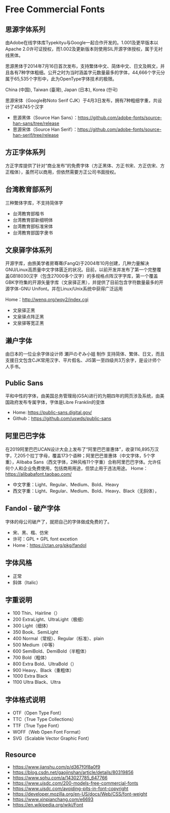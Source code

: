 # Free Commercial Fonts

## 思源字体系列
由Adobe在线字体库Typekityu与Google一起合作开发的。1.001及更早版本以Apache 2.0许可证授权，而1.002及更新版本则使用SIL开源字体授权，属于无衬线黑体。

思源黑体于2014年7月16日首次发布，支持繁体中文、简体中文、日文及韩文，并且各有7种字体粗细。公开之时为当时涵盖字元数量最多的字体，44,666个字元分属于65,535个字形中，此为OpenType字体技术的极限。

 China (中国), Taiwan (臺灣), Japan (日本), Korea (한국)

 思源宋体（Google称Noto Serif CJK）于4月3日发布，拥有7种粗细字重，共设计了458745个汉字

- 思源黑体（Source Han Sans）：https://github.com/adobe-fonts/source-han-sans/tree/release
- 思源宋体（Source Han Serif）：https://github.com/adobe-fonts/source-han-serif/tree/release

## 方正字体系列
方正字库提供了针对“商业发布”的免费字体（方正黑体、方正书宋、方正仿宋、方正楷体），虽然可以商用，但依然需要方正公司书面授权。


## 台湾教育部系列
三种繁体字库，不支持简体字
- 台湾教育部楷书
- 台湾教育部新细明体
- 台湾教育部标准宋体
- 台湾教育部国字隶书

## 文泉驿字体系列
开源字库，由旅美学者房骞骞(FangQ)于2004年10月创建，几种力量解决GNU/Linux高质量中文字体匮乏的状况。目前，以前开发并发布了第一个完整覆盖GB18030汉字（包含27000多个汉字）的多规格点阵汉字字库，第一个覆盖GBK字符集的开源矢量字库（文泉驿正黑），并提供了目前包含字符数量最多的开源字体-GNU Unifont。并在Linux/Unix系统中获得广泛运用

Home：http://wenq.org/wqy2/index.cgi

- 文泉驿正黑
- 文泉驿点阵正黑
- 文泉驿等宽正黑

## 濑户字体
由日本的一位业余字体设计师 瀬戸のぞみ小姐 制作 支持简体、繁体、日文，而且支援日文包含CJK常用汉字、平片假名、JIS第一至四级共3万余字，是设计师个人手书。


## Public Sans
平和中性的字体，由美国总务管理局(GSA)进行的为期四年的网页涉及系统，由美国政府发布专属字体，字体是Libre Franklin的变体
- Home: https://public-sans.digital.gov/
- Github：https://github.com/uswds/public-sans

## 阿里巴巴字体
在2019阿里巴巴UCAN设计大会上发布了“阿里巴巴普惠体”，收录116,895万汉字，7,205个拉丁字母，覆盖173个语种；阿里巴巴普惠体（中文字体，5个字重），Alibaba Sans（西文字体，2种风格11个字重）合称阿里巴巴字体。允许任何个人和企业免费使用，包括商用用途，但禁止用于违法用途。
Home：https://alibabafont.taobao.com/

- 中文字重：Light、Regular、Medium、Bold、Heavy
- 西文字重：Light、Regular、Medium、Bold、Heavy、Black（无斜体），


## Fandol - 破产字体
字体的母公司破产了，就把自己的字体做成免费的了。
- 宋、黑、楷、仿宋
- 许可：GPL + GPL font excetion
- Home：https://ctan.org/pkg/fandol


## 字体风格
- 正常
- 斜体（Italic）
## 字重说明
- 100 Thin、Hairline（）
- 200 ExtraLight、UltraLight（极细）
- 300 Light（细体）
- 350 Book、SemiLight
- 400 Normal（常规）、Regular（标准）、plain
- 500 Medium（中等）
- 600 SemiBold、DemiBold（半粗体）
- 700 Bold（粗体）
- 800 Extra Bold、UltraBold（）
- 900 Heavy、Black（重粗体）
- 1000 Extra Black
- 1100 Ultra Black、Ultra
## 字体格式说明
- OTF（Open Type Font）
- TTC（True Type Collections）
- TTF（True Type Font）
- WOFF（Web Open Font Format）
- SVG（Scalable Vector Graphic Font）


## Resource
- https://www.jianshu.com/p/d367f0f8a0f9
- https://blog.csdn.net/gaojinshan/article/details/80319856
- https://www.sohu.com/a/143027785_647766
- https://www.uisdc.com/200-models-free-commercial-fonts
- https://www.uisdc.com/avoiding-pits-in-font-copyright
- https://developer.mozilla.org/en-US/docs/Web/CSS/font-weight
- https://www.xinpianchang.com/e6693
- https://en.wikipedia.org/wiki/Font